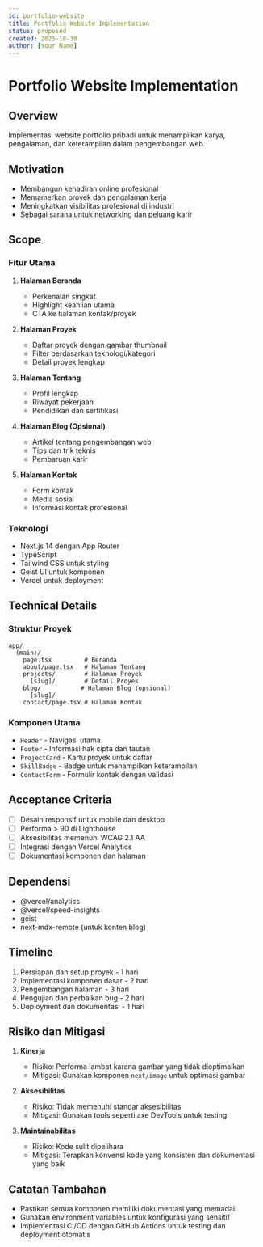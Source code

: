 ```yaml
---
id: portfolio-website
title: Portfolio Website Implementation
status: proposed
created: 2025-10-30
author: [Your Name]
---
```


# Portfolio Website Implementation

## Overview
Implementasi website portfolio pribadi untuk menampilkan karya, pengalaman, dan keterampilan dalam pengembangan web.

## Motivation
- Membangun kehadiran online profesional
- Memamerkan proyek dan pengalaman kerja
- Meningkatkan visibilitas profesional di industri
- Sebagai sarana untuk networking dan peluang karir

## Scope
### Fitur Utama
1. **Halaman Beranda**
   - Perkenalan singkat
   - Highlight keahlian utama
   - CTA ke halaman kontak/proyek

2. **Halaman Proyek**
   - Daftar proyek dengan gambar thumbnail
   - Filter berdasarkan teknologi/kategori
   - Detail proyek lengkap

3. **Halaman Tentang**
   - Profil lengkap
   - Riwayat pekerjaan
   - Pendidikan dan sertifikasi

4. **Halaman Blog (Opsional)**
   - Artikel tentang pengembangan web
   - Tips dan trik teknis
   - Pembaruan karir

5. **Halaman Kontak**
   - Form kontak
   - Media sosial
   - Informasi kontak profesional

### Teknologi
- Next.js 14 dengan App Router
- TypeScript
- Tailwind CSS untuk styling
- Geist UI untuk komponen
- Vercel untuk deployment

## Technical Details
### Struktur Proyek
```
app/
  (main)/
    page.tsx         # Beranda
    about/page.tsx   # Halaman Tentang
    projects/        # Halaman Proyek
      [slug]/        # Detail Proyek
    blog/           # Halaman Blog (opsional)
      [slug]/
    contact/page.tsx # Halaman Kontak
```

### Komponen Utama
- `Header` - Navigasi utama
- `Footer` - Informasi hak cipta dan tautan
- `ProjectCard` - Kartu proyek untuk daftar
- `SkillBadge` - Badge untuk menampilkan keterampilan
- `ContactForm` - Formulir kontak dengan validasi

## Acceptance Criteria
- [ ] Desain responsif untuk mobile dan desktop
- [ ] Performa > 90 di Lighthouse
- [ ] Aksesibilitas memenuhi WCAG 2.1 AA
- [ ] Integrasi dengan Vercel Analytics
- [ ] Dokumentasi komponen dan halaman

## Dependensi
- @vercel/analytics
- @vercel/speed-insights
- geist
- next-mdx-remote (untuk konten blog)

## Timeline
1. Persiapan dan setup proyek - 1 hari
2. Implementasi komponen dasar - 2 hari
3. Pengembangan halaman - 3 hari
4. Pengujian dan perbaikan bug - 2 hari
5. Deployment dan dokumentasi - 1 hari

## Risiko dan Mitigasi
1. **Kinerja**
   - Risiko: Performa lambat karena gambar yang tidak dioptimalkan
   - Mitigasi: Gunakan komponen `next/image` untuk optimasi gambar

2. **Aksesibilitas**
   - Risiko: Tidak memenuhi standar aksesibilitas
   - Mitigasi: Gunakan tools seperti axe DevTools untuk testing

3. **Maintainabilitas**
   - Risiko: Kode sulit dipelihara
   - Mitigasi: Terapkan konvensi kode yang konsisten dan dokumentasi yang baik

## Catatan Tambahan
- Pastikan semua komponen memiliki dokumentasi yang memadai
- Gunakan environment variables untuk konfigurasi yang sensitif
- Implementasi CI/CD dengan GitHub Actions untuk testing dan deployment otomatis

